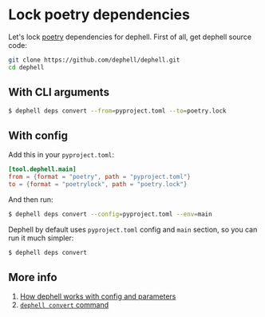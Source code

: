 # Lock poetry dependencies

Let's lock [poetry](https://github.com/sdispater/poetry) dependencies for dephell. First of all, get dephell source code:

```bash
git clone https://github.com/dephell/dephell.git
cd dephell
```

## With CLI arguments

```bash
$ dephell deps convert --from=pyproject.toml --to=poetry.lock
```

## With config

Add this in your `pyproject.toml`:

```toml
[tool.dephell.main]
from = {format = "poetry", path = "pyproject.toml"}
to = {format = "poetrylock", path = "poetry.lock"}
```

And then run:

```bash
$ dephell deps convert --config=pyproject.toml --env=main
```

Dephell by default uses `pyproject.toml` config and `main` section, so you can run it much simpler:

```bash
$ dephell deps convert
```

## More info

1. [How dephell works with config and parameters](config)
1. [`dephell convert` command](cmd-deps-convert)
